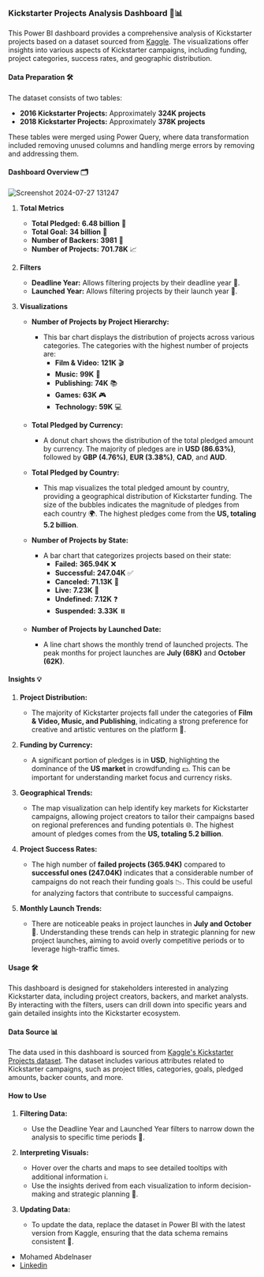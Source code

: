 ### Kickstarter Projects Analysis Dashboard 🎨📊

This Power BI dashboard provides a comprehensive analysis of Kickstarter projects based on a dataset sourced from [Kaggle](https://www.kaggle.com/datasets/kemical/kickstarter-projects). The visualizations offer insights into various aspects of Kickstarter campaigns, including funding, project categories, success rates, and geographic distribution.

#### Data Preparation 🛠️

The dataset consists of two tables:
- **2016 Kickstarter Projects:** Approximately **324K projects**
- **2018 Kickstarter Projects:** Approximately **378K projects**

These tables were merged using Power Query, where data transformation included removing unused columns and handling merge errors by removing and addressing them.

#### Dashboard Overview 🗂️
![Screenshot 2024-07-27 131247](https://github.com/user-attachments/assets/84503c52-feee-4278-bd13-5c69e4d1c6cf)

1. **Total Metrics**
   - **Total Pledged:** **6.48 billion** 💸
   - **Total Goal:** **34 billion** 🎯
   - **Number of Backers:** **3981** 👥
   - **Number of Projects:** **701.78K** 📈

2. **Filters**
   - **Deadline Year:** Allows filtering projects by their deadline year 📅.
   - **Launched Year:** Allows filtering projects by their launch year 🚀.

3. **Visualizations**

   - **Number of Projects by Project Hierarchy:**
     - This bar chart displays the distribution of projects across various categories. The categories with the highest number of projects are:
       - **Film & Video:** **121K** 🎬
       - **Music:** **99K** 🎵
       - **Publishing:** **74K** 📚
       - **Games:** **63K** 🎮
       - **Technology:** **59K** 💻

   - **Total Pledged by Currency:**
     - A donut chart shows the distribution of the total pledged amount by currency. The majority of pledges are in **USD (86.63%)**, followed by **GBP (4.76%)**, **EUR (3.38%)**, **CAD**, and **AUD**.

   - **Total Pledged by Country:**
     - This map visualizes the total pledged amount by country, providing a geographical distribution of Kickstarter funding. The size of the bubbles indicates the magnitude of pledges from each country 🌍. The highest pledges come from the **US, totaling 5.2 billion**.

   - **Number of Projects by State:**
     - A bar chart that categorizes projects based on their state:
       - **Failed:** **365.94K** ❌
       - **Successful:** **247.04K** ✅
       - **Canceled:** **71.13K** 🚫
       - **Live:** **7.23K** 🔴
       - **Undefined:** **7.12K** ❓
       - **Suspended:** **3.33K** ⏸️

   - **Number of Projects by Launched Date:**
     - A line chart shows the monthly trend of launched projects. The peak months for project launches are **July (68K)** and **October (62K)**.

#### Insights 💡

1. **Project Distribution:**
   - The majority of Kickstarter projects fall under the categories of **Film & Video, Music, and Publishing**, indicating a strong preference for creative and artistic ventures on the platform 🎨.

2. **Funding by Currency:**
   - A significant portion of pledges is in **USD**, highlighting the dominance of the **US market** in crowdfunding 💵. This can be important for understanding market focus and currency risks.

3. **Geographical Trends:**
   - The map visualization can help identify key markets for Kickstarter campaigns, allowing project creators to tailor their campaigns based on regional preferences and funding potentials 🌐. The highest amount of pledges comes from the **US, totaling 5.2 billion**.

4. **Project Success Rates:**
   - The high number of **failed projects (365.94K)** compared to **successful ones (247.04K)** indicates that a considerable number of campaigns do not reach their funding goals 📉. This could be useful for analyzing factors that contribute to successful campaigns.

5. **Monthly Launch Trends:**
   - There are noticeable peaks in project launches in **July and October** 📅. Understanding these trends can help in strategic planning for new project launches, aiming to avoid overly competitive periods or to leverage high-traffic times.

#### Usage 🛠️

This dashboard is designed for stakeholders interested in analyzing Kickstarter data, including project creators, backers, and market analysts. By interacting with the filters, users can drill down into specific years and gain detailed insights into the Kickstarter ecosystem.

#### Data Source 📊

The data used in this dashboard is sourced from [Kaggle's Kickstarter Projects dataset](https://www.kaggle.com/datasets/kemical/kickstarter-projects). The dataset includes various attributes related to Kickstarter campaigns, such as project titles, categories, goals, pledged amounts, backer counts, and more.

#### How to Use

1. **Filtering Data:**
   - Use the Deadline Year and Launched Year filters to narrow down the analysis to specific time periods 📆.
   
2. **Interpreting Visuals:**
   - Hover over the charts and maps to see detailed tooltips with additional information ℹ️.
   - Use the insights derived from each visualization to inform decision-making and strategic planning 💼.

3. **Updating Data:**
   - To update the data, replace the dataset in Power BI with the latest version from Kaggle, ensuring that the data schema remains consistent 🔄.

- Mohamed Abdelnaser
- [Linkedin](https://www.linkedin.com/in/3bnaser01/)
